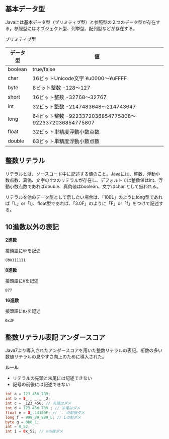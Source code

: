 ## 基本データ型

Javaには基本データ型（プリミティブ型）と参照型の２つのデータ型が存在する。参照型にはオブジェクト型、列挙型、配列型などが存在する。

プリミティブ型

データ型|値
--|--
boolean|true/false
char|16ビットUnicode文字 ¥u0000〜¥uFFFF
byte|8ビット整数 -128〜127
short|16ビット整数 -32768〜32767
int|32ビット整数 -2147483648〜214743647 
long|64ビット整数 -9223372036854775808〜9223372036854775807
float|32ビット単精度浮動小数点数
double|63ビット単精度浮動小数点数

## 整数リテラル

リテラルとは、ソースコード中に記述する値のこと。Javaには、整数、浮動小数点数、真偽、文字の4つのリテラルが存在し、デフォルトでは整数値はint、浮動小数点数であればdouble、真偽値はboolean、文字はchar
として扱われる。

リテラルを他のデータ型として示したい場合は、「100L」のようにlong型であれば「L」or「l」、float型であれば、「3.0F」のように「F」or「f」をつけて記述する。

## 10進数以外の表記

**2進数**

接頭語に`0b`を記述

`0b0111111`

**8進数**

接頭語に`0`を記述

`077`

**16進数**

接頭語に`0x`を記述

`0x3F`

## 整数リテラル表記 アンダースコア

Java7より導入されたアンダースコアを用いた整数リテラルの表記。桁数の多い数値リテラルの見やすさ向上のために導入された。

**ルール**

* リテラルの先頭と末尾には記述できない
* 記号の前後には記述できない


```Java
int a = 123_456_789;
int b = 5_ _ _ _ _2;
int c = _123_456; // 先頭はダメ
int d = 123_456_789_; // 末尾はダメ
float e = 3_.14159F; // `.`の前後ダメ
long f = 999_99_999_L; // Lの前ダメ
byte g = 0b0_1;
int = 0_52;
int i = 0x_52; // xの後ダメ
```


